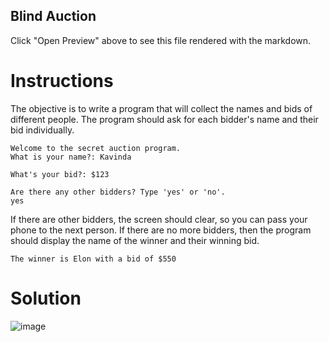 ## Blind Auction

Click "Open Preview" above to see this file rendered with the markdown.

# Instructions

The objective is to write a program that will collect the names and bids of different people. The program should ask for each bidder's name and their bid individually. 

```
Welcome to the secret auction program. 
What is your name?: Kavinda
```
```
What's your bid?: $123
```
```
Are there any other bidders? Type 'yes' or 'no'.
yes

```
If there are other bidders, the screen should clear, so you can pass your phone to the next person. If there are no more bidders, then the program should display the name of the winner and their winning bid. 

```
The winner is Elon with a bid of $550
```


# Solution
![image](https://github.com/778569/Blind-Auction-Python-Project10_beginnerLvl/assets/52319671/eacc7b11-6748-489b-990e-d6d754a34645)


